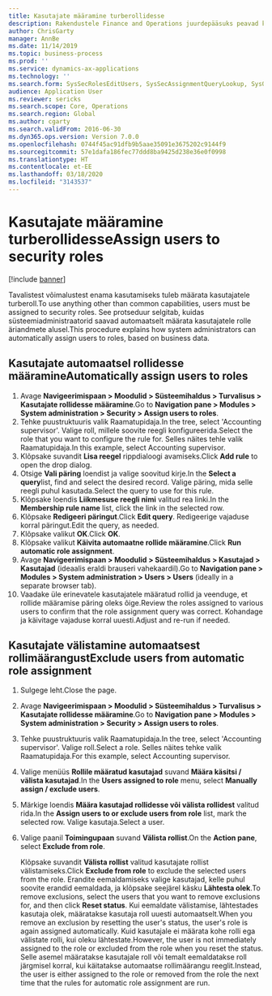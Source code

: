 ```yaml
---
title: Kasutajate määramine turberollidesse
description: Rakendustele Finance and Operations juurdepääsuks peavad kasutajatele olema määratud turberollid.
author: ChrisGarty
manager: AnnBe
ms.date: 11/14/2019
ms.topic: business-process
ms.prod: ''
ms.service: dynamics-ax-applications
ms.technology: ''
ms.search.form: SysSecRolesEditUsers, SysSecAssignmentQueryLookup, SysQueryForm, SysSecRoleExcludeUsers
audience: Application User
ms.reviewer: sericks
ms.search.scope: Core, Operations
ms.search.region: Global
ms.author: cgarty
ms.search.validFrom: 2016-06-30
ms.dyn365.ops.version: Version 7.0.0
ms.openlocfilehash: 0744f45ac91dfb9b5aae35091e3675202c9144f9
ms.sourcegitcommit: 57e1dafa186fec77ddd8ba9425d238e36e0f0998
ms.translationtype: HT
ms.contentlocale: et-EE
ms.lasthandoff: 03/18/2020
ms.locfileid: "3143537"
---
```

# <a name="assign-users-to-security-roles"></a><span data-ttu-id="10147-103">Kasutajate määramine turberollidesse</span><span class="sxs-lookup"><span data-stu-id="10147-103">Assign users to security roles</span></span>

[!include [banner](../../includes/banner.md)]

<span data-ttu-id="10147-104">Tavalistest võimalustest enama kasutamiseks tuleb määrata kasutajatele turberoll.</span><span class="sxs-lookup"><span data-stu-id="10147-104">To use anything other than common capabilities, users must be assigned to security roles.</span></span> <span data-ttu-id="10147-105">See protseduur selgitab, kuidas süsteemiadministraatorid saavad automaatselt määrata kasutajatele rolle äriandmete alusel.</span><span class="sxs-lookup"><span data-stu-id="10147-105">This procedure explains how system administrators can automatically assign users to roles, based on business data.</span></span> 

## <a name="automatically-assign-users-to-roles"></a><span data-ttu-id="10147-106">Kasutajate automaatsel rollidesse määramine</span><span class="sxs-lookup"><span data-stu-id="10147-106">Automatically assign users to roles</span></span>
1. <span data-ttu-id="10147-107">Avage **Navigeerimispaan > Moodulid > Süsteemihaldus > Turvalisus > Kasutajate rollidesse määramine**.</span><span class="sxs-lookup"><span data-stu-id="10147-107">Go to **Navigation pane > Modules > System administration > Security > Assign users to roles**.</span></span>
2. <span data-ttu-id="10147-108">Tehke puustruktuuris valik Raamatupidaja.</span><span class="sxs-lookup"><span data-stu-id="10147-108">In the tree, select 'Accounting supervisor'.</span></span> <span data-ttu-id="10147-109">Valige roll, millele soovite reegli konfigureerida.</span><span class="sxs-lookup"><span data-stu-id="10147-109">Select the role that you want to configure the rule for.</span></span> <span data-ttu-id="10147-110">Selles näites tehle valik Raamatupidaja.</span><span class="sxs-lookup"><span data-stu-id="10147-110">In this example, select Accounting supervisor.</span></span> 
3. <span data-ttu-id="10147-111">Klõpsake suvandit **Lisa reegel** rippdialoogi avamiseks.</span><span class="sxs-lookup"><span data-stu-id="10147-111">Click **Add rule** to open the drop dialog.</span></span>
4. <span data-ttu-id="10147-112">Otsige **Vali päring** loendist ja valige soovitud kirje.</span><span class="sxs-lookup"><span data-stu-id="10147-112">In the **Select a query**list, find and select the desired record.</span></span> <span data-ttu-id="10147-113">Valige päring, mida selle reegli puhul kasutada.</span><span class="sxs-lookup"><span data-stu-id="10147-113">Select the query to use for this rule.</span></span>  
5. <span data-ttu-id="10147-114">Klõpsake loendis **Liikmesuse reegli nimi** valitud rea linki.</span><span class="sxs-lookup"><span data-stu-id="10147-114">In the **Membership rule name** list, click the link in the selected row.</span></span>
6. <span data-ttu-id="10147-115">Klõpsake **Redigeeri päringut**.</span><span class="sxs-lookup"><span data-stu-id="10147-115">Click **Edit query**.</span></span> <span data-ttu-id="10147-116">Redigeerige vajaduse korral päringut.</span><span class="sxs-lookup"><span data-stu-id="10147-116">Edit the query, as needed.</span></span>  
7. <span data-ttu-id="10147-117">Klõpsake valikut **OK**.</span><span class="sxs-lookup"><span data-stu-id="10147-117">Click **OK**.</span></span>
8. <span data-ttu-id="10147-118">Klõpsake valikut **Käivita automaatne rollide määramine**.</span><span class="sxs-lookup"><span data-stu-id="10147-118">Click **Run automatic role assignment**.</span></span>
9. <span data-ttu-id="10147-119">Avage **Navigeerimispaan > Moodulid > Süsteemihaldus > Kasutajad > Kasutajad** (ideaalis eraldi brauseri vahekaardil).</span><span class="sxs-lookup"><span data-stu-id="10147-119">Go to **Navigation pane > Modules > System administration > Users > Users** (ideally in a separate browser tab).</span></span>
10. <span data-ttu-id="10147-120">Vaadake üle erinevatele kasutajatele määratud rollid ja veenduge, et rollide määramise päring oleks õige.</span><span class="sxs-lookup"><span data-stu-id="10147-120">Review the roles assigned to various users to confirm that the role assignment query was correct.</span></span> <span data-ttu-id="10147-121">Kohandage ja käivitage vajaduse korral uuesti.</span><span class="sxs-lookup"><span data-stu-id="10147-121">Adjust and re-run if needed.</span></span>

## <a name="exclude-users-from-automatic-role-assignment"></a><span data-ttu-id="10147-122">Kasutajate välistamine automaatsest rollimäärangust</span><span class="sxs-lookup"><span data-stu-id="10147-122">Exclude users from automatic role assignment</span></span>
1. <span data-ttu-id="10147-123">Sulgege leht.</span><span class="sxs-lookup"><span data-stu-id="10147-123">Close the page.</span></span>
2. <span data-ttu-id="10147-124">Avage **Navigeerimispaan > Moodulid > Süsteemihaldus > Turvalisus > Kasutajate rollidesse määramine**.</span><span class="sxs-lookup"><span data-stu-id="10147-124">Go to **Navigation pane > Modules > System administration > Security > Assign users to roles**.</span></span>
3. <span data-ttu-id="10147-125">Tehke puustruktuuris valik Raamatupidaja.</span><span class="sxs-lookup"><span data-stu-id="10147-125">In the tree, select 'Accounting supervisor'.</span></span> <span data-ttu-id="10147-126">Valige roll.</span><span class="sxs-lookup"><span data-stu-id="10147-126">Select a role.</span></span> <span data-ttu-id="10147-127">Selles näites tehke valik Raamatupidaja.</span><span class="sxs-lookup"><span data-stu-id="10147-127">For this example, select Accounting supervisor.</span></span>  
4. <span data-ttu-id="10147-128">Valige menüüs **Rollile määratud kasutajad** suvand **Määra käsitsi / välista kasutajad**.</span><span class="sxs-lookup"><span data-stu-id="10147-128">In the **Users assigned to role** menu, select **Manually assign / exclude users**.</span></span>
5. <span data-ttu-id="10147-129">Märkige loendis **Määra kasutajad rollidesse või välista rollidest** valitud rida.</span><span class="sxs-lookup"><span data-stu-id="10147-129">In the **Assign users to or exclude users from role** list, mark the selected row.</span></span> <span data-ttu-id="10147-130">Valige kasutaja.</span><span class="sxs-lookup"><span data-stu-id="10147-130">Select a user.</span></span>  
6. <span data-ttu-id="10147-131">Valige paanil **Toimingupaan** suvand **Välista rollist**.</span><span class="sxs-lookup"><span data-stu-id="10147-131">On the **Action pane**, select **Exclude from role**.</span></span>
    
    <span data-ttu-id="10147-132">Klõpsake suvandit **Välista rollist** valitud kasutajate rollist välistamiseks.</span><span class="sxs-lookup"><span data-stu-id="10147-132">Click **Exclude from role** to exclude the selected users from the role.</span></span> <span data-ttu-id="10147-133">Erandite eemaldamiseks valige kasutajad, kelle puhul soovite erandid eemaldada, ja klõpsake seejärel käsku **Lähtesta olek**.</span><span class="sxs-lookup"><span data-stu-id="10147-133">To remove exclusions, select the users that you want to remove exclusions for, and then click **Reset status**.</span></span> <span data-ttu-id="10147-134">Kui eemaldate välistamise, lähtestades kasutaja olek, määratakse kasutaja roll uuesti automaatselt.</span><span class="sxs-lookup"><span data-stu-id="10147-134">When you remove an exclusion by resetting the user's status, the user's role is again assigned automatically.</span></span> <span data-ttu-id="10147-135">Kuid kasutajale ei määrata kohe rolli ega välistate rolli, kui oleku lähtestate.</span><span class="sxs-lookup"><span data-stu-id="10147-135">However, the user is not immediately assigned to the role or excluded from the role when you reset the status.</span></span> <span data-ttu-id="10147-136">Selle asemel määratakse kasutajale roll või temalt eemaldatakse roll järgmisel korral, kui käitatakse automaatse rollimäärangu reeglit.</span><span class="sxs-lookup"><span data-stu-id="10147-136">Instead, the user is either assigned to the role or removed from the role the next time that the rules for automatic role assignment are run.</span></span>  
